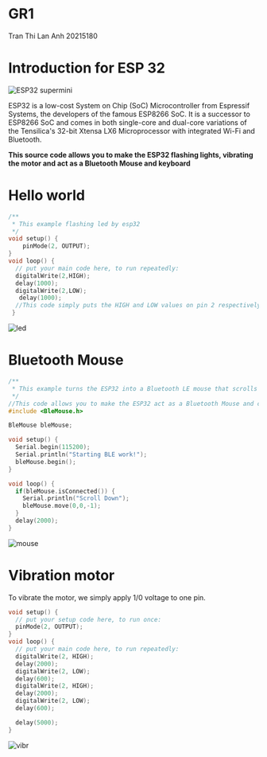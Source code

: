 # GR1
Tran Thi Lan Anh 20215180
# Introduction for ESP 32
![ESP32 supermini](https://github.com/lanhhtran/GR1/assets/117920786/23f3ab52-4368-4660-9157-a7627f85872f)

ESP32 is a low-cost System on Chip (SoC) Microcontroller from Espressif Systems, the developers of the famous ESP8266 SoC. It is a successor to ESP8266 SoC and comes in both single-core and dual-core variations of the Tensilica's 32-bit Xtensa LX6 Microprocessor with integrated Wi-Fi and Bluetooth.

**This source code allows you to make the ESP32 flashing lights, vibrating the motor and act as a Bluetooth Mouse and keyboard**
# Hello world
```cpp
/**
 * This example flashing led by esp32
 */
void setup() {
    pinMode(2, OUTPUT);
}
void loop() {
  // put your main code here, to run repeatedly:
  digitalWrite(2,HIGH);
  delay(1000);
  digitalWrite(2,LOW);
   delay(1000);
  //This code simply puts the HIGH and LOW values on pin 2 respectively, and the light will flash according to the signal.
 }
```

![led](https://github.com/lanhhtran/GR1/assets/117920786/57444b8c-7938-4ff9-af70-113bd5e123a5)
# Bluetooth Mouse
```cpp
/**
 * This example turns the ESP32 into a Bluetooth LE mouse that scrolls down every 2 seconds.
 */
//This code allows you to make the ESP32 act as a Bluetooth Mouse and control what it does. E.g. move the mouse, scroll, make a click etc
#include <BleMouse.h>

BleMouse bleMouse;

void setup() {
  Serial.begin(115200);
  Serial.println("Starting BLE work!");
  bleMouse.begin();
}

void loop() {
  if(bleMouse.isConnected()) {
    Serial.println("Scroll Down");
    bleMouse.move(0,0,-1);
  }
  delay(2000);
}
```
![mouse](https://github.com/lanhhtran/GR1/assets/117920786/cb7c3c04-086c-44d5-9826-209994fce075)
# Vibration motor
To vibrate the motor, we simply apply 1/0 voltage to one pin.
```cpp
void setup() {
  // put your setup code here, to run once:
  pinMode(2, OUTPUT);
}
void loop() {
  // put your main code here, to run repeatedly:
  digitalWrite(2, HIGH);
  delay(2000);
  digitalWrite(2, LOW);
  delay(600);
  digitalWrite(2, HIGH);
  delay(2000);
  digitalWrite(2, LOW);
  delay(600);

  delay(5000);
}
```
![vibr](https://github.com/lanhhtran/GR1/assets/117920786/fd279ca3-4b45-44be-9892-6e8773253c75)
